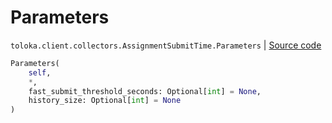 # Parameters
`toloka.client.collectors.AssignmentSubmitTime.Parameters` | [Source code](https://github.com/Toloka/toloka-kit/blob/v0.1.26/src/client/collectors.py#L232)

```python
Parameters(
    self,
    *,
    fast_submit_threshold_seconds: Optional[int] = None,
    history_size: Optional[int] = None
)
```

